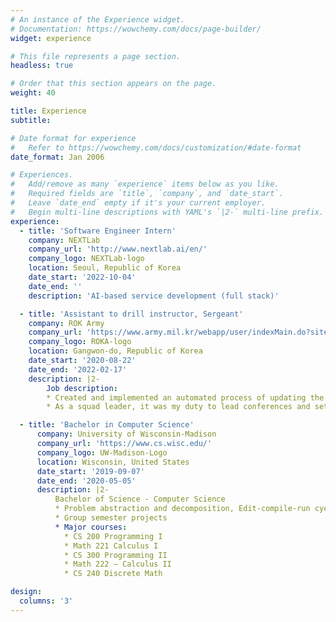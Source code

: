 ```yaml
---
# An instance of the Experience widget.
# Documentation: https://wowchemy.com/docs/page-builder/
widget: experience

# This file represents a page section.
headless: true

# Order that this section appears on the page.
weight: 40

title: Experience
subtitle:

# Date format for experience
#   Refer to https://wowchemy.com/docs/customization/#date-format
date_format: Jan 2006

# Experiences.
#   Add/remove as many `experience` items below as you like.
#   Required fields are `title`, `company`, and `date_start`.
#   Leave `date_end` empty if it's your current employer.
#   Begin multi-line descriptions with YAML's `|2-` multi-line prefix.
experience:
  - title: 'Software Engineer Intern'
    company: NEXTLab
    company_url: 'http://www.nextlab.ai/en/'
    company_logo: NEXTLab-logo
    location: Seoul, Republic of Korea
    date_start: '2022-10-04'
    date_end: ''
    description: 'AI-based service development (full stack)'

  - title: 'Assistant to drill instructor, Sergeant'
    company: ROK Army
    company_url: 'https://www.army.mil.kr/webapp/user/indexMain.do?siteId=english'
    company_logo: ROKA-logo
    location: Gangwon-do, Republic of Korea
    date_start: '2020-08-22'
    date_end: '2022-02-17'
    description: |2-
        Job description:
        * Created and implemented an automated process of updating the gun bulletin board
        * As a squad leader, it was my duty to lead conferences and settle problems and complaints of my squad in my unit

  - title: 'Bachelor in Computer Science'
      company: University of Wisconsin-Madison
      company_url: 'https://www.cs.wisc.edu/'
      company_logo: UW-Madison-Logo
      location: Wisconsin, United States
      date_start: '2019-09-07'
      date_end: '2020-05-05'
      description: |2-
          Bachelor of Science - Computer Science
          * Problem abstraction and decomposition, Edit-compile-run cycle, Testing and debugging techniques, IO processing techniques, Object-Oriented Programming, Parametric polymorphism, Complexity analysis
          * Group semester projects
          * Major courses:
            * CS 200 Programming I
            * Math 221 Calculus I
            * CS 300 Programming II
            * Math 222 – Calculus II
            * CS 240 Discrete Math

design:
  columns: '3'
---
```

